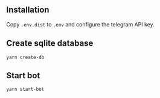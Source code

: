 ## Installation

Copy `.env.dist` to `.env` and configure the telegram API key.

## Create sqlite database

`yarn create-db`

## Start bot

`yarn start-bot`